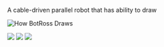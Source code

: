 A cable-driven parallel robot that has ability to draw

![](./data/overview.gif "How BotRoss Draws")

<a>
  <img src="./data/BotRoss Circle">
  <img src="./data/BotRoss Preset">
  <img src="./data/BotRoss AUT">
</a>
